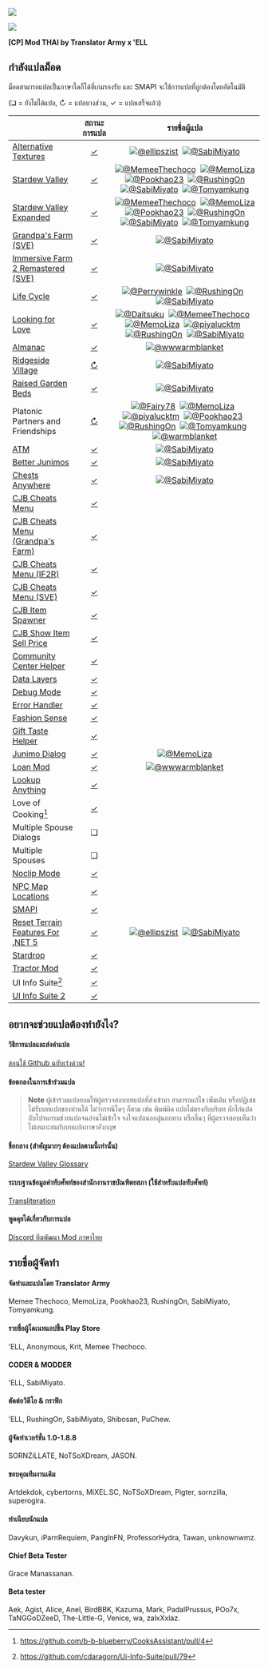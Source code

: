 ![](https://cdn.discordapp.com/emojis/586947531586535425.gif?v=1)

![](https://cdn.akamai.steamstatic.com/steamcommunity/public/images/clans/11170746/3ef23c9138df24e797373b11d432bd6799fba0e7.png)

**[CP] Mod THAI by Translator Army x 'ELL**

## กำลังแปลม็อด
ม็อดสามารถแปลเป็นภาษาใดก็ได้ที่เกมรองรับ และ SMAPI จะใช้การแปลที่ถูกต้องโดยอัตโนมัติ

(❑ = ยังไม่ได้แปล, ↻ = แปลบางส่วน, ✓ = แปลเสร็จแล้ว)

&nbsp;                              | สถานะการแปล                                                    | รายชื่อผู้แปล
----------------------------------- | :------------------------------------------------------------: | :-----------------------------------------------------------------------:
[Alternative Textures]              | [✓](AlternativeTextures/i18n/th.json)                          | [![@ellipszist](https://avatars.githubusercontent.com/u/43781364?s=36)](https://github.com/ellipszist)  [![@SabiMiyato](https://avatars.githubusercontent.com/u/62402134?s=36)](https://github.com/SabiMiyato)
[Stardew Valley]                    | [✓](StardewValley/)                                            | [![@MemeeThechoco](https://avatars.githubusercontent.com/u/61545047?s=36)](https://github.com/MemeeThechoco)  [![@MemoLiza](https://avatars.githubusercontent.com/u/61897755?s=36)](https://github.com/MemoLiza)  [![@Pookhao23](https://avatars.githubusercontent.com/u/61622581?s=36)](https://github.com/Poopoo2002)  [![@RushingOn](https://avatars.githubusercontent.com/u/61596911?s=36)](https://github.com/RushingOn)  [![@SabiMiyato](https://avatars.githubusercontent.com/u/62402134?s=36)](https://github.com/SabiMiyato)  [![@Tomyamkung](https://avatars.githubusercontent.com/u/61552106?s=36)](https://github.com/Hipster1707)
[Stardew Valley Expanded]           | [✓](StardewValleyExpanded/Stardew%20Valley%20Expanded/)        | [![@MemeeThechoco](https://avatars.githubusercontent.com/u/61545047?s=36)](https://github.com/MemeeThechoco)  [![@MemoLiza](https://avatars.githubusercontent.com/u/61897755?s=36)](https://github.com/MemoLiza)  [![@Pookhao23](https://avatars.githubusercontent.com/u/61622581?s=36)](https://github.com/Poopoo2002)  [![@RushingOn](https://avatars.githubusercontent.com/u/61596911?s=36)](https://github.com/RushingOn)  [![@SabiMiyato](https://avatars.githubusercontent.com/u/62402134?s=36)](https://github.com/SabiMiyato)  [![@Tomyamkung](https://avatars.githubusercontent.com/u/61552106?s=36)](https://github.com/Hipster1707)
[Grandpa's Farm (SVE)]              | [✓](StardewValleyExpanded/Grandpa's%20Farm/)                   | [![@SabiMiyato](https://avatars.githubusercontent.com/u/62402134?s=36)](https://github.com/SabiMiyato)
[Immersive Farm 2 Remastered (SVE)] | [✓](StardewValleyExpanded/Immersive%20Farm%202%20Remastered/)  | [![@SabiMiyato](https://avatars.githubusercontent.com/u/62402134?s=36)](https://github.com/SabiMiyato)
[Life Cycle]                        | [✓](Life%20Cycle/)                                             | [![@Perrywinkle](https://avatars.githubusercontent.com/u/94427504?s=36)](https://github.com/xPerrywinkle)  [![@RushingOn](https://avatars.githubusercontent.com/u/61596911?s=36)](https://github.com/RushingOn)  [![@SabiMiyato](https://avatars.githubusercontent.com/u/62402134?s=36)](https://github.com/SabiMiyato)
[Looking for Love]                  | [✓]([CP]%20Looking%20for%20Love/)                              | [![@Daitsuku](https://avatars.githubusercontent.com/u/65522118?s=36)](https://github.com/Daitsuku)  [![@MemeeThechoco](https://avatars.githubusercontent.com/u/61545047?s=36)](https://github.com/MemeeThechoco)  [![@MemoLiza](https://avatars.githubusercontent.com/u/61897755?s=36)](https://github.com/MemoLiza)  [![@piyalucktm](https://avatars.githubusercontent.com/u/62783503?s=36)](https://github.com/piyalucktm)  [![@RushingOn](https://avatars.githubusercontent.com/u/61596911?s=36)](https://github.com/RushingOn)  [![@SabiMiyato](https://avatars.githubusercontent.com/u/62402134?s=36)](https://github.com/SabiMiyato)
[Almanac]                           | [✓](Almanac/i18n/th.json)                                      | [![@wwwarmblanket](https://avatars.githubusercontent.com/u/89137206?s=36)](https://github.com/wwwarmblanket)
[Ridgeside Village]                 | [↻](Ridgeside%20Village/)                                      | [![@SabiMiyato](https://avatars.githubusercontent.com/u/62402134?s=36)](https://github.com/SabiMiyato)
[Raised Garden Beds]                | [✓]([CP]%20RaisedGardenBeds%20-%20THAI/)                       | [![@SabiMiyato](https://avatars.githubusercontent.com/u/62402134?s=36)](https://github.com/SabiMiyato)
Platonic Partners and Friendships   | [↻]([CP]%20Platonic%20Partners%20and%20Friendships/)           | [![@Fairy78](https://via.placeholder.com/36x36.png?text=Fairy78)](https://github.com/Fairy78)  [![@MemoLiza](https://avatars.githubusercontent.com/u/61897755?s=36)](https://github.com/MemoLiza)  [![@piyalucktm](https://avatars.githubusercontent.com/u/62783503?s=36)](https://github.com/piyalucktm)  [![@Pookhao23](https://avatars.githubusercontent.com/u/61622581?s=36)](https://github.com/Poopoo2002)  [![@RushingOn](https://avatars.githubusercontent.com/u/61596911?s=36)](https://github.com/RushingOn)  [![@Tomyamkung](https://avatars.githubusercontent.com/u/61552106?s=36)](https://github.com/Hipster1707)  [![@warmblanket](https://avatars.githubusercontent.com/u/89137206?s=36)](https://github.com/wwwarmblanket)
[ATM]                               | [✓](ATM/i18n/th.json)                                          | [![@SabiMiyato](https://avatars.githubusercontent.com/u/62402134?s=36)](https://github.com/SabiMiyato)
[Better Junimos]                    | [✓](BetterJunimos/i18n/th.json)                                | [![@SabiMiyato](https://avatars.githubusercontent.com/u/62402134?s=36)](https://github.com/SabiMiyato)
[Chests Anywhere]                   | [✓](ChestsAnywhere/i18n/th.json)                               | [![@SabiMiyato](https://avatars.githubusercontent.com/u/62402134?s=36)](https://github.com/SabiMiyato)
[CJB Cheats Menu]                   | [✓](CJBCheatsMenu/i18n/th.json)                                |
[CJB Cheats Menu (Grandpa's Farm)]  | [✓](CJBCheatsMenu_GrandpasFarm/i18n/th.json)                   |
[CJB Cheats Menu (IF2R)]            | [✓](CJBCheatsMenu_IF2R/i18n/th.json)                           |
[CJB Cheats Menu (SVE)]             | [✓](CJBCheatsMenu_SVE/i18n/th.json)                            |
[CJB Item Spawner]                  | [✓](CJBItemSpawner/i18n/th.json)                               |
[CJB Show Item Sell Price]          | [✓](CJBShowItemSellPrice/i18n/th.json)                         |
[Community Center Helper]           | [✓](CommunityCenterHelper/i18n/th.json)                        |
[Data Layers]                       | [✓](DataLayers/i18n/th.json)                                   |
[Debug Mode]                        | [✓](DebugMode/i18n/th.json)                                    |
[Error Handler]                     | [✓](ErrorHandler/i18n/th.json)                                 |
[Fashion Sense]                     | [✓](FashionSense/i18n/th.json)                                 |
[Gift Taste Helper]                 | [✓](GiftTasteHelper/i18n/th.json)                              |
[Junimo Dialog]                     | [✓](JunimoDialog/i18n/th.json)                                 | [![@MemoLiza](https://avatars.githubusercontent.com/u/61897755?s=36)](https://github.com/MemoLiza)
[Loan Mod]                          | [✓](LoanMod/i18n/th.json)                                      | [![@wwwarmblanket](https://avatars.githubusercontent.com/u/89137206?s=36)](https://github.com/wwwarmblanket)
[Lookup Anything]                   | [✓](LookupAnything/i18n/th.json)                               |
Love of Cooking[^1]                 | [✓](LoveOfCooking/i18n/th.json)                                |
Multiple Spouse Dialogs             | ❑                                                              |
Multiple Spouses                    | ❑                                                              |
[Noclip Mode]                       | [✓](NoclipMode/i18n/th.json)                                   |
[NPC Map Locations]                 | [✓](NPCMapLocations/i18n/th.json)                              |
[SMAPI]                             | [✓](smapi-internal/i18n/th.json)                               |
[Reset Terrain Features For .NET 5] | [✓](ResetTerrainFeatures_NET5/i18n/th.json)                    | [![@ellipszist](https://avatars.githubusercontent.com/u/43781364?s=36)](https://github.com/ellipszist)  [![@SabiMiyato](https://avatars.githubusercontent.com/u/62402134?s=36)](https://github.com/SabiMiyato)
[Stardrop]                          | [✓](Stardrop/i18n/th.json)                                     |
[Tractor Mod]                       | [✓](TractorMod/i18n/th.json)                                   |
UI Info Suite[^2]                   | [✓](UI%20Info%20Suite/i18n/th.json)                            |
[UI Info Suite 2]                   | [✓](UIInfoSuite2/i18n/th.json)                                 |

[Alternative Textures]: https://www.nexusmods.com/stardewvalley/mods/9246
[Stardew Valley]: https://www.nexusmods.com/stardewvalley/mods/7052
[Stardew Valley Expanded]: https://www.nexusmods.com/stardewvalley/mods/7255
[Grandpa's Farm (SVE)]: https://www.nexusmods.com/stardewvalley/mods/7255
[Immersive Farm 2 Remastered (SVE)]: https://www.nexusmods.com/stardewvalley/mods/7255
[Life Cycle]: https://www.nexusmods.com/stardewvalley/mods/9584
[Looking for Love]: https://www.nexusmods.com/stardewvalley/mods/10206
[Almanac]: https://www.nexusmods.com/stardewvalley/mods/11022
[Ridgeside Village]: https://www.nexusmods.com/stardewvalley/mods/7286
[Raised Garden Beds]: https://www.nexusmods.com/stardewvalley/mods/7052
[ATM]: https://www.nexusmods.com/stardewvalley/mods/3135
[Better Junimos]: https://www.nexusmods.com/stardewvalley/mods/2221
[Chests Anywhere]: https://www.nexusmods.com/stardewvalley/mods/518
[CJB Cheats Menu]: https://www.nexusmods.com/stardewvalley/mods/4
[CJB Cheats Menu (Grandpa's Farm)]: https://www.nexusmods.com/stardewvalley/mods/7255
[CJB Cheats Menu (IF2R)]: https://www.nexusmods.com/stardewvalley/mods/7255
[CJB Cheats Menu (SVE)]: https://www.nexusmods.com/stardewvalley/mods/7255
[CJB Item Spawner]: https://www.nexusmods.com/stardewvalley/mods/93
[CJB Show Item Sell Price]: https://www.nexusmods.com/stardewvalley/mods/5
[Community Center Helper]: https://www.nexusmods.com/stardewvalley/mods/6893
[Data Layers]: https://www.nexusmods.com/stardewvalley/mods/1691
[Debug Mode]: https://www.nexusmods.com/stardewvalley/mods/679
[Error Handler]: https://smapi.io/
[Fashion Sense]: https://www.nexusmods.com/stardewvalley/mods/9969
[Gift Taste Helper]: https://www.nexusmods.com/stardewvalley/mods/229
[Junimo Dialog]: https://www.nexusmods.com/stardewvalley/mods/8937
[Loan Mod]: https://www.nexusmods.com/stardewvalley/mods/3882
[Lookup Anything]: https://www.nexusmods.com/stardewvalley/mods/541
[Noclip Mode]: https://www.nexusmods.com/stardewvalley/mods/3900
[NPC Map Locations]: https://www.nexusmods.com/stardewvalley/mods/239
[SMAPI]: https://smapi.io/
[Reset Terrain Features For .NET 5]: https://www.nexusmods.com/stardewvalley/mods/9350
[Stardrop]: https://www.nexusmods.com/stardewvalley/mods/10455
[Tractor Mod]: https://www.nexusmods.com/stardewvalley/mods/1401
[UI Info Suite 2]: https://github.com/Annosz/UIInfoSuite2/releases
[^1]: https://github.com/b-b-blueberry/CooksAssistant/pull/4
[^2]: https://github.com/cdaragorn/Ui-Info-Suite/pull/79

## อยากจะช่วยแปลต้องทำยังไง?

#### วิธีการแปลและส่งคำแปล
[สอนใช้ Github ฉบับเร่งด่วน!](https://www.youtube.com/watch?v=e39kzyoK-RQ)

#### ข้อตกลงในการเข้าร่วมแปล
>**Note** ผู้เข้าร่วมแปลยอมให้ผู้ตรวจสอบบทแปลที่ส่งเข้ามา สามารถแก้ไข เพิ่มเติม หรือปฏิเสธไม่รับบทแปลของท่านได้ ไม่ว่ากรณีใดๆ ก็ตาม เช่น พิมพ์ผิด แปลไม่ตรงกับบริบท ลักไก่แปลกับโปรแกรมช่วยแปลจนอ่านไม่เข้าใจ จงใจแปลนอกลู่นอกทาง หรืออื่นๆ ที่ผู้ตรวจสอบเห็นว่าไม่เหมาะสมกับบทแปลภาษาอังกฤษ

#### ชื่อกลาง (สำคัญมากๆ ต้องแปลตามนี้เท่านั้น)
[Stardew Valley Glossary](https://docs.google.com/spreadsheets/d/1DBdyvEI9XNAWEPpptKmIHfUj0gGdAFzyjHH9oR7U0Zc/edit?usp=sharing)

#### ระบบฐานข้อมูลคำทับศัพท์ของสำนักงานราชบัณฑิตยสภา (ใช้สำหรับแปลทับศัพท์)
[Transliteration](https://transliteration.orst.go.th)

#### พูดคุยได้เกี่ยวกับการแปล
[Discord ทีมพัฒนา Mod ภาษาไทย](https://discord.gg/7GaBeqm)

## รายชื่อผู้จัดทำ

#### จัดทำและแปลโดย Translator Army
Memee Thechoco, MemoLiza, Pookhao23, RushingOn, SabiMiyato, Tomyamkung.

#### รายชื่อผู้โดเนทแอปขึ้น Play Store
'ELL, Anonymous, Krit, Memee Thechoco.

#### CODER & MODDER
'ELL, SabiMiyato.

#### ตัดต่อวิดีโอ & กราฟิก
'ELL, RushingOn, SabiMiyato, Shibosan, PuChew.

#### ผู้จัดทำเวอร์ชั่น 1.0-1.8.8
SORNZiLLATE, NoTSoXDream, JASON.

#### ขอบคุณทีมงานเดิม
Artdekdok, cybertorns, MiXEL.SC, NoTSoXDream, Pigter, sornzilla, superogira.

#### ทําเนียบนักแปล
Davykun, iParnRequiem, PangInFN, ProfessorHydra, Tawan, unknownwmz.

#### Chief Beta Tester
Grace Manassanan.

#### Beta tester
Aek, Agist, Alice, Anel, BirdBBK, Kazuma, Mark, PadalPrussus, POo7x, TaNGGoDZeeD, The-Little-G, Venice, wa, zalxXxlaz.
